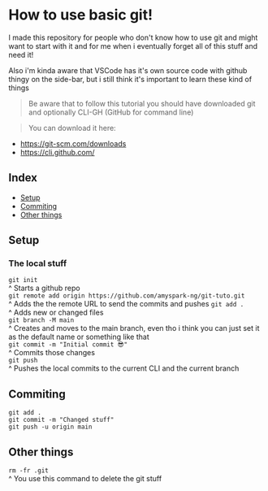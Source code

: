 # How to use basic git!

I made this repository for people who don't know how to use git and might want to start with it and for me when i eventually forget all of this stuff and need it!

Also i'm kinda aware that VSCode has it's own source code with github thingy on the side-bar, but i still think it's important to learn these kind of things 

> Be aware that to follow this tutorial you should have downloaded git and optionally CLI-GH (GitHub for command line)<br>

> You can download it here:
- https://git-scm.com/downloads
- https://cli.github.com/

## Index
- [Setup](#setup)
- [Commiting](#commiting)
- [Other things](#other-things)

## Setup

### The local stuff
`git init`<br>
^ Starts a github repo<br>
`git remote add origin https://github.com/amyspark-ng/git-tuto.git`<br>
^ Adds the the remote URL to send the commits and pushes
`git add .`<br>
^ Adds new or changed files<br>
`git branch -M main`<br>
^ Creates and moves to the main branch, even tho i think you can just set it as the default name or something like that<br>
`git commit -m "Initial commit 😎"`<br>
^ Commits those changes<br>
`git push`<br>
^ Pushes the local commits to the current CLI and the current branch

## Commiting
`git add .`<br>
`git commit -m "Changed stuff"`<br>
`git push -u origin main`<br>

## Other things
`rm -fr .git`<br>
^ You use this command to delete the git stuff<br>

